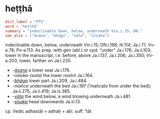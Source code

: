 # heṭṭhā

``` toml
dict_label = "PTS"
word = "heṭṭhā"
summary = "indeclinable down, below, underneath Vin.i.15; DN."
see_also = ["āsana", "bhāga", "vāta", "sīsaka"]
```

indeclinable down, below, underneath Vin.i.15; DN.i.198; Iti.114; Ja.i.71; Vv\-a.78; Pv\-a.113. As prep. with gen (abl.) or cpd. “under” Ja.i.176; Ja.ii.103; lower in the manuscript, i.e. before, above Ja.i.137, Ja.i.206, Ja.i.350; Vv\-a.203; lower, farther on Ja.i.235.

* *\-[āsana](āsana.md)* a lower seat Ja.i.176.
* *\-nāsika\-(sota)* the lower nostril Ja.i.164.
* *\-[bhāga](bhāga.md)* lower part Ja.i.209, Ja.i.484.
* *\-mañce* underneath the bed Ja.i.197 (˚mañcato from under the bed); Ja.ii.275, Ja.ii.419; Ja.iv.365.
* *\-[vāta](vāta.md)* the wind below, a wind blowing underneath Ja.i.481.
* *\-[sīsaka](sīsaka.md)* head downwards Ja.iii.13.

cp. Vedic adhastāt = adhaḥ \+ abl. suff. ˚tāt

